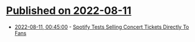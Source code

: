# [Published on 2022-08-11](index.md)

* [2022-08-11, 00:45:00](https://entertainment.slashdot.org/story/22/08/10/2139255/spotify-tests-selling-concert-tickets-directly-to-fans?utm_source=rss1.0mainlinkanon&utm_medium=feed) - [Spotify Tests Selling Concert Tickets Directly To Fans](https://entertainment.slashdot.org/story/22/08/10/2139255/spotify-tests-selling-concert-tickets-directly-to-fans?utm_source=rss1.0mainlinkanon&utm_medium=feed)
